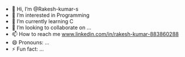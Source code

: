 - 👋 Hi, I’m @Rakesh-kumar-s
- 👀 I’m interested in  Programming
- 🌱 I’m currently learning C
- 💞️ I’m looking to collaborate on ...
- 📫 How to reach me www.linkedin.com/in/rakesh-kumar-883860288
- 😄 Pronouns: ...
- ⚡ Fun fact: ...

<!---
Rakesh-kumar-s/Rakesh-kumar-s is a ✨ special ✨ repository because its `README.md` (this file) appears on your GitHub profile.
You can click the Preview link to take a look at your changes.
--->
